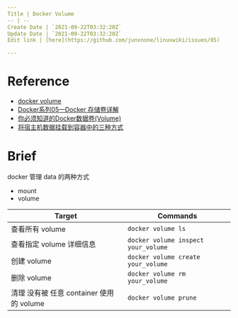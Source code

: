 ```yaml
---
Title | Docker Volume
-- | --
Create Date | `2021-09-22T03:32:20Z`
Update Date | `2021-09-22T03:32:20Z`
Edit link | [here](https://github.com/junxnone/linuxwiki/issues/85)

---
```

# Reference
- [docker volume](https://docs.docker.com/engine/reference/commandline/volume/)
- [Docker系列05—Docker 存储卷详解](https://www.cnblogs.com/along21/p/10237219.html)
- [你必须知道的Docker数据卷(Volume)](https://www.cnblogs.com/edisonchou/p/docker_volumes_introduction.html)
- [将宿主机数据挂载到容器中的三种方式](https://edu.51cto.com/center/course/lesson/index?id=347193)

# Brief
docker 管理 data 的两种方式
- mount
- volume


Target | Commands
-- | --
查看所有 volume | `docker volume ls`
查看指定 volume 详细信息 | `docker volume inspect your_volume`
创建 volume | `docker volume create your_volume`
删除 volume | `docker volume rm your_volume`
清理 没有被 任意 container 使用的 volume | `docker volume prune`
